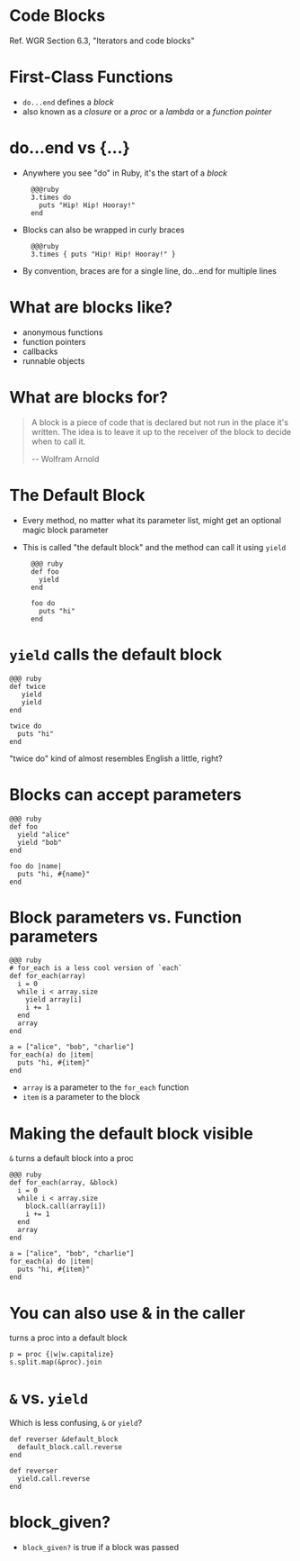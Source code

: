 <!SLIDE subsection>
# Code Blocks

Ref. WGR Section 6.3, "Iterators and code blocks"

# First-Class Functions

* `do...end` defines a *block*
* also known as a *closure* or a *proc* or a *lambda* or a *function pointer*

# do...end vs {...}

* Anywhere you see "do" in Ruby, it's the start of a *block*

        @@@ruby
        3.times do
          puts "Hip! Hip! Hooray!"
        end

* Blocks can also be wrapped in curly braces

        @@@ruby
        3.times { puts "Hip! Hip! Hooray!" }

* By convention, braces are for a single line, do...end for multiple lines

# What are blocks like?

* anonymous functions
* function pointers
* callbacks
* runnable objects

# What are blocks for?

> A block is a piece of code that is declared but not run in the place it's written. The idea is to leave it up to the receiver of the block to decide when to call it.
>
> -- Wolfram Arnold

# The Default Block

* Every method, no matter what its parameter list, might get an optional magic block parameter
* This is called "the default block" and the method can call it using `yield`

        @@@ ruby
        def foo
          yield
        end

        foo do
          puts "hi"
        end

# `yield` calls the default block

    @@@ ruby
    def twice
       yield
       yield
    end

    twice do
      puts "hi"
    end

"twice do" kind of almost resembles English a little, right?



# Blocks can accept parameters

    @@@ ruby
    def foo
      yield "alice"
      yield "bob"
    end

    foo do |name|
      puts "hi, #{name}"
    end

# Block parameters vs. Function parameters

    @@@ ruby
    # for_each is a less cool version of `each`
    def for_each(array)
      i = 0
      while i < array.size
        yield array[i]
        i += 1
      end
      array
    end

    a = ["alice", "bob", "charlie"]
    for_each(a) do |item|
      puts "hi, #{item}"
    end

* `array` is a parameter to the `for_each` function
* `item` is a parameter to the block

# Making the default block visible

`&` turns a default block into a proc

    @@@ ruby
    def for_each(array, &block)
      i = 0
      while i < array.size
        block.call(array[i])
        i += 1
      end
      array
    end

    a = ["alice", "bob", "charlie"]
    for_each(a) do |item|
      puts "hi, #{item}"
    end

# You can also use & in the caller

turns a proc into a default block

    p = proc {|w|w.capitalize}
    s.split.map(&proc).join

# `&` vs. `yield`

Which is less confusing, `&` or `yield`?

    def reverser &default_block
      default_block.call.reverse
    end

    def reverser
      yield.call.reverse
    end


# block_given?
* `block_given?` is true if a block was passed


